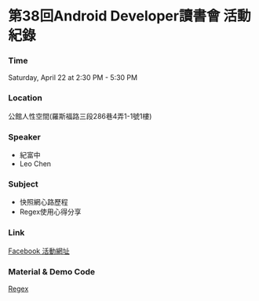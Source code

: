 # 第38回Android Developer讀書會 活動紀錄

### Time

Saturday, April 22 at 2:30 PM - 5:30 PM

### Location

公館人性空間(羅斯福路三段286巷4弄1-1號1樓)

### Speaker
- 紀富中
- Leo Chen

### Subject
- 快照網心路歷程
- Regex使用心得分享

### Link

[Facebook 活動網址](https://www.facebook.com/events/665130340343971/)

### Material & Demo Code
[Regex](https://www.slideshare.net/LeoChen25/regex-slides)